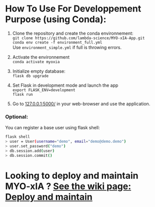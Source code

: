 # How To Use For Developpement Purpose (using Conda):

1. Clone the repository and create the conda environnement:  
   `git clone https://github.com/lambda-science/MYO-xIA-App.git`  
   `conda env create -f environment_full.yml`  
   Use `environment_simple.yml` if full is throwing errors.

2. Activate the environnement  
   `conda activate myoxia`

3. Initialize empty database:  
   `flask db upgrade`

4. Set Flask in development mode and launch the app  
   `export FLASK_ENV=development`  
   `flask run`

5. Go to [127.0.0.1:5000/](http://127.0.0.1:5000/) in your web-browser and use the application.

### Optional:

You can register a base user using flask shell:

```bash
flask shell
> user = User(username="demo", email="demo@demo.demo")
> user.set_password("demo")
> db.session.add(user)
> db.session.commit()
```

# Looking to deploy and maintain MYO-xIA ? [See the wiki page: Deploy and maintain](https://github.com/lambda-science/MYO-xIA-App/wiki/MYO-xIA-Deployment,-update-and-maintainability.)
